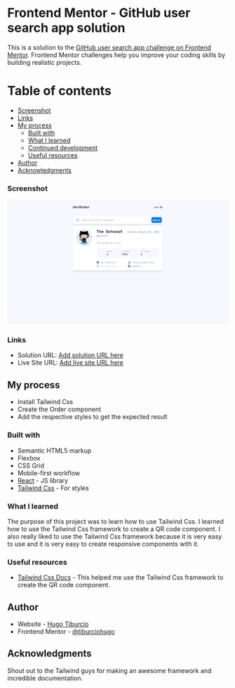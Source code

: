 # Frontend Mentor - GitHub user search app solution

This is a solution to the [GitHub user search app challenge on Frontend Mentor](https://www.frontendmentor.io/challenges/github-user-search-app-Q09YOgaH6). Frontend Mentor challenges help you improve your coding skills by building realistic projects.

# Table of contents

- [Screenshot](#screenshot)
- [Links](#links)
- [My process](#my-process)
  - [Built with](#built-with)
  - [What I learned](#what-i-learned)
  - [Continued development](#continued-development)
  - [Useful resources](#useful-resources)
- [Author](#author)
- [Acknowledgments](#acknowledgments)

### Screenshot

![](./public/screenshot.png)

### Links

- Solution URL: [Add solution URL here](https://www.frontendmentor.io/solutions/github-user-search-app-e4TnIP4UNR)
- Live Site URL: [Add live site URL here](https://github-user-search-tiburcio.vercel.app)

## My process

- Install Tailwind Css
- Create the Order component
- Add the respective styles to get the expected result

### Built with

- Semantic HTML5 markup
- Flexbox
- CSS Grid
- Mobile-first workflow
- [React](https://reactjs.org/) - JS library
- [Tailwind Css](https://tailwindcss.com/) - For styles

### What I learned

The purpose of this project was to learn how to use Tailwind Css. I learned how to use the Tailwind Css framework to create a QR code component. I also really liked to use the Tailwind Css framework because it is very easy to use and it is very easy to create responsive components with it.

### Useful resources

- [Tailwind Css Docs](https://tailwindcss.com/docs/installation) - This helped me use the Tailwind Css framework to create the QR code component.

## Author

- Website - [Hugo Tiburcio](https://github.com/tiburciohugo)
- Frontend Mentor - [@tiburciohugo](https://www.frontendmentor.io/profile/tiburciohugo)

## Acknowledgments

Shout out to the Tailwind guys for making an awesome framework and incredible documentation.
